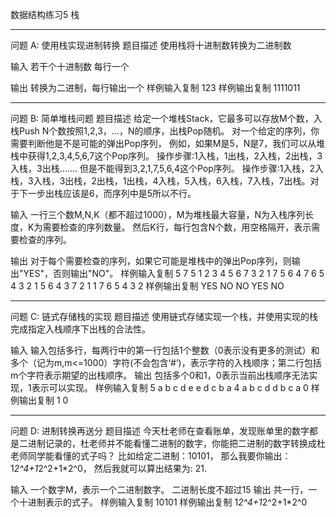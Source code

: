 数据结构练习5 栈

________________________________________
问题 A: 使用栈实现进制转换
题目描述
使用栈将十进制数转换为二进制数


输入
若干个十进制数
每行一个

输出
转换为二进制，每行输出一个
样例输入复制
123
样例输出复制
1111011


________________________________________

问题 B: 简单堆栈问题
题目描述
给定一个堆栈Stack，它最多可以存放M个数，入栈Push N个数按照1,2,3，...，N的顺序，出栈Pop随机。
对一个给定的序列，你需要判断他是不是可能的弹出Pop序列，
例如，如果M是5，N是7，我们可以从堆栈中获得1,2,3,4,5,6,7这个Pop序列。
操作步骤:1入栈，1出栈，2入栈，2出栈，3入栈，3出栈.......
但是不能得到3,2,1,7,5,6,4这个Pop序列。
操作步骤:1入栈，2入栈，3入栈，3出栈，2出栈，1出栈，4入栈，5入栈，6入栈，7入栈，7出栈。对于下一步出栈应该是6，而序列中是5所以不行。


输入
一行三个数M,N,K（都不超过1000），M为堆栈最大容量，N为入栈序列长度，K为需要检查的序列数量。
然后K行，每行包含N个数，用空格隔开，表示需要检查的序列。

输出
对于每个需要检查的序列，如果它可能是堆栈中的弹出Pop序列，则输出"YES"，否则输出"NO"。
样例输入复制
5 7 5
1 2 3 4 5 6 7
3 2 1 7 5 6 4
7 6 5 4 3 2 1
5 6 4 3 7 2 1
1 7 6 5 4 3 2
样例输出复制
YES
NO
NO
YES
NO



________________________________________
问题 C: 链式存储栈的实现
题目描述
使用链式存储实现一个栈，并使用实现的栈完成指定入栈顺序下出栈的合法性。


输入
输入包括多行，每两行中的第一行包括1个整数（0表示没有更多的测试）和多个（记为m,m<=1000）字符(不会包含‘#’)，表示字符的入栈顺序；第二行包括m个字符表示期望的出栈顺序。
输出
包括多个0和1，0表示当前出栈顺序无法实现，1表示可以实现。
样例输入复制
5 a b c d e
e d c b a
4 a b c d
d b c a
0
样例输出复制
1
0


________________________________________
问题 D: 进制转换再送分
题目描述
今天杜老师在查看账单，发现账单里的数字都是二进制记录的，杜老师并不能看懂二进制的数字，你能把二进制的数字转换成杜老师同学能看懂的式子吗？
比如给定二进制：10101， 那么我要你输出：1*2^4+1*2^2+1*2^0， 然后我就可以算出结果为: 21.


输入
一个数字M，表示一个二进制数字。 二进制长度不超过15
输出
共一行，一个十进制表示的式子。
样例输入复制
10101
样例输出复制
1*2^4+1*2^2+1*2^0

